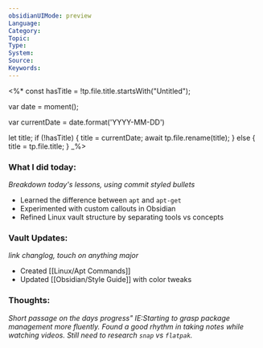 ```yaml
---
obsidianUIMode: preview
Language: 
Category: 
Topic: 
Type: 
System: 
Source: 
Keywords:
---
```

<%*
const hasTitle = !tp.file.title.startsWith("Untitled");

var date = moment();

var currentDate = date.format('YYYY-MM-DD')

let title;
if (!hasTitle) {
    title = currentDate;
    await tp.file.rename(title);
} else {
    title = tp.file.title;
}
_%>
### What I did today:
*Breakdown today's lessons, using commit styled bullets*
- Learned the difference between `apt` and `apt-get`
- Experimented with custom callouts in Obsidian
- Refined Linux vault structure by separating tools vs concepts

### Vault Updates:
*link changlog, touch on anything major*
- Created [[Linux/Apt Commands]]
- Updated [[Obsidian/Style Guide]] with color tweaks

### Thoughts:  
*Short passage on the days progress" IE:Starting to grasp package management more fluently. Found a good rhythm in taking notes while watching videos. Still need to research `snap` vs `flatpak`.*